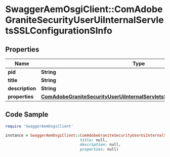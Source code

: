 # SwaggerAemOsgiClient::ComAdobeGraniteSecurityUserUiInternalServletsSSLConfigurationSInfo

## Properties

Name | Type | Description | Notes
------------ | ------------- | ------------- | -------------
**pid** | **String** |  | [optional] 
**title** | **String** |  | [optional] 
**description** | **String** |  | [optional] 
**properties** | [**ComAdobeGraniteSecurityUserUiInternalServletsSSLConfigurationSProperties**](ComAdobeGraniteSecurityUserUiInternalServletsSSLConfigurationSProperties.md) |  | [optional] 

## Code Sample

```ruby
require 'SwaggerAemOsgiClient'

instance = SwaggerAemOsgiClient::ComAdobeGraniteSecurityUserUiInternalServletsSSLConfigurationSInfo.new(pid: null,
                                 title: null,
                                 description: null,
                                 properties: null)
```


